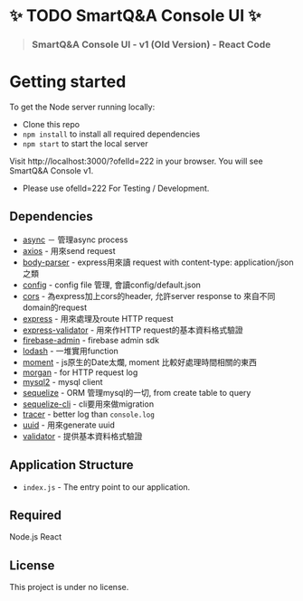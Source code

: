 # ✨ TODO SmartQ&A Console UI ✨


> ### SmartQ&A Console UI - v1 (Old Version) - React Code


# Getting started

To get the Node server running locally:

- Clone this repo
- `npm install` to install all required dependencies
- `npm start` to start the local server

Visit http://localhost:3000/?ofelId=222 in your browser. You will see SmartQ&A Console v1.

* Please use ofelId=222 For Testing / Development.



## Dependencies
- [async](https://www.npmjs.com/package/async) － 管理async process
- [axios](https://www.npmjs.com/package/axios) - 用來send request
- [body-parser](https://www.npmjs.com/package/body-parser) - express用來讀 request with content-type: application/json 之類
- [config](https://www.npmjs.com/package/config) - config file 管理, 會讀config/default.json 
- [cors](https://www.npmjs.com/package/cors) - 為express加上cors的header, 允許server response to 來自不同domain的request
- [express](https://www.npmjs.com/package/express) - 用來處理及route HTTP request
- [express-validator](https://www.npmjs.com/package/express-validator) - 用來作HTTP request的基本資料格式驗證
- [firebase-admin](https://www.npmjs.com/package/firebase-admin) - firebase admin sdk
- [lodash](https://www.npmjs.com/package/lodash) - 一堆實用function
- [moment](https://www.npmjs.com/package/moment) - js原生的Date太爛, moment 比較好處理時間相關的東西
- [morgan](https://www.npmjs.com/package/morgan) - for HTTP request log
- [mysql2](https://www.npmjs.com/package/mysql2) - mysql client
- [sequelize](https://www.npmjs.com/package/sequelize) - ORM 管理mysql的一切, from create table to query
- [sequelize-cli](https://www.npmjs.com/package/sequelize-cli) - cli要用來做migration
- [tracer](https://www.npmjs.com/package/tracer) - better log than ```console.log```
- [uuid](https://www.npmjs.com/package/uuid) - 用來generate uuid
- [validator](https://www.npmjs.com/package/validator) - 提供基本資料格式驗證

## Application Structure

- `index.js` - The entry point to our application. 


## Required

Node.js
React

## License
This project is under no license.
